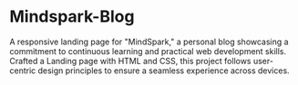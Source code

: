 # Mindspark-Blog
A responsive landing page for "MindSpark," a personal blog showcasing a commitment to continuous learning and practical web development skills. Crafted a Landing page with HTML and CSS, this project follows user-centric design principles to ensure a seamless experience across devices.
